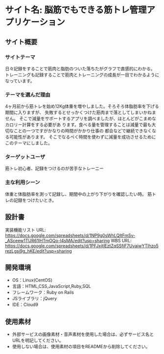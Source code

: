 # サイト名: 脳筋でもできる筋トレ管理アプリケーション

## サイト概要

### サイトテーマ
日々記録をすることで筋肉と脂肪のついた落ちたがグラフで直感的にわかる。
トレーニングも記録することで筋肉とトレーニングの成長が一目でわかるようになっています。

### テーマを選んだ理由
4ヶ月前から筋トレを始め12Kg体重を増やしました。そろそろ体脂肪率を下げる期間に入りますが、
失敗するとせっかくつけた筋肉まで落としてしまいかねません。
そこで減量をサポートするアプリを調べましたが、ほとんどがこまめなカロリー計算をする必要があ
ります。食べる量を管理することは減量で最も大切なことの一つですがかなりの時間がかかり仕事の
都合などで継続できなくなる可能性があります。
そこでなるべく時間を使わずに減量を成功させるためにこのテーマにしました。


### ターゲットユーザ
筋トレ初心者、記録をつけるのが苦手なトレーニー

### 主な利用シーン
体重と体脂肪率を測って記録し、期間中の上がり下がりを確認したい時。
筋トレの記録をつけたいとき。

## 設計書
実装機能リスト URL: https://docs.google.com/spreadsheets/d/1NP9g0sWhLQItFmSv-_ASceew1TUR61lHTmOQo-l4sMA/edit?usp=sharing
WBS URL: https://docs.google.com/spreadsheets/d/1PFJxjtIEztZqSSfiF7UvaiwYTlhzo5rezLgsi9g_hKE/edit?usp=sharing

## 開発環境
- OS：Linux(CentOS)
- 言語：HTML,CSS,JavaScript,Ruby,SQL
- フレームワーク：Ruby on Rails
- JSライブラリ：jQuery
- IDE：Cloud9

## 使用素材
- 外部サービスの画像素材・音声素材を使用した場合は、必ずサービス名とURLを明記してください。
- 使用しない場合は、使用素材の項目をREADMEから削除してください。